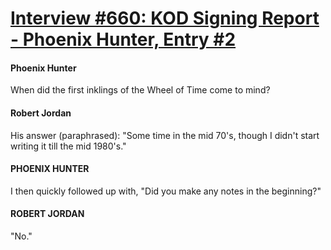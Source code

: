 # [Interview #660: KOD Signing Report - Phoenix Hunter, Entry #2](https://www.theoryland.com/intvmain.php?i=660#2)

#### Phoenix Hunter

When did the first inklings of the Wheel of Time come to mind?

#### Robert Jordan

His answer (paraphrased): "Some time in the mid 70's, though I didn't start writing it till the mid 1980's."

#### PHOENIX HUNTER

I then quickly followed up with, "Did you make any notes in the beginning?"

#### ROBERT JORDAN

"No."

